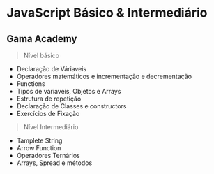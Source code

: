 # JavaScript Básico & Intermediário
## Gama Academy 
> Nível básico 

 * Declaração de Váriaveis
 * Operadores matemáticos e incrementação e decrementação
 * Functions
 * Tipos de váriaveis, Objetos e Arrays
 * Estrutura de repetição
 * Declaração de Classes e constructors 
 * Exercícios de Fixação

> Nível Intermediário

 * Tamplete String
 * Arrow Function
 * Operadores Ternários
 * Arrays, Spread e métodos